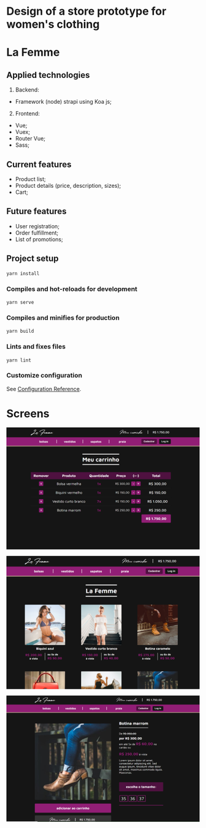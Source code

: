 # Design of a store prototype for women's clothing
# La Femme

## Applied technologies

1. Backend:
- Framework (node) strapi using Koa js;

2. Frontend: 
- Vue;
- Vuex;
- Router Vue;
- Sass;

## Current features

- Product list;
- Product details (price, description, sizes);
- Cart;

## Future features

- User registration;
- Order fulfillment;
- List of promotions;


## Project setup

```
yarn install
```

### Compiles and hot-reloads for development
```
yarn serve
```

### Compiles and minifies for production
```
yarn build
```

### Lints and fixes files
```
yarn lint
```

### Customize configuration
See [Configuration Reference](https://cli.vuejs.org/config/).

# Screens


![Cart](https://github.com/emersonleite/projeto-la-femme/blob/master/frontend/src/assets/img/tela.png)


![Products](https://github.com/emersonleite/projeto-la-femme/blob/master/frontend/src/assets/img/tela1.png)


![Product detail](https://github.com/emersonleite/projeto-la-femme/blob/master/frontend/src/assets/img/tela3.png)


